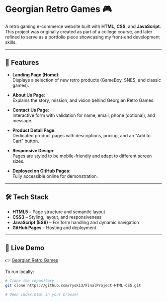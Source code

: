 # Georgian Retro Games 🎮  

A retro gaming e-commerce website built with **HTML**, **CSS**, and **JavaScript**.  
This project was originally created as part of a college course, and later refined to serve as a portfolio piece showcasing my front-end development skills.  

---

## 📌 Features  

- **Landing Page (Home)**:  
  Displays a selection of new retro products (GameBoy, SNES, and classic games).  

- **About Us Page**:  
  Explains the story, mission, and vision behind Georgian Retro Games.  

- **Contact Us Page**:  
  Interactive form with validation for name, email, phone (optional), and message.  

- **Product Detail Page**:  
  Dedicated product pages with descriptions, pricing, and an "Add to Cart" button.  

- **Responsive Design**:  
  Pages are styled to be mobile-friendly and adapt to different screen sizes.  

- **Deployed on GitHub Pages**:  
  Fully accessible online for demonstration.  

---

## 🛠️ Tech Stack  

- **HTML5** – Page structure and semantic layout  
- **CSS3** – Styling, layout, and responsiveness  
- **JavaScript (ES6)** – For form handling and dynamic navigation  
- **GitHub Pages** – Hosting and deployment  

---

## 🚀 Live Demo  

👉 [Georgian Retro Games](https://ryok13.github.io/FinalProject-HTML-CSS/)  

To run locally:  

```bash
# Clone the repository
git clone https://github.com/ryok13/FinalProject-HTML-CSS.git

# Open index.html in your browser
